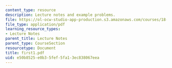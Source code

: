 ```yaml
---
content_type: resource
description: Lecture notes and example problems.
file: https://ol-ocw-studio-app-production.s3.amazonaws.com/courses/18-305-advanced-analytic-methods-in-science-and-engineering-fall-2004/e50b8525e0b35fef5fa13ec838067eea_first1.pdf
file_type: application/pdf
learning_resource_types:
- Lecture Notes
parent_title: Lecture Notes
parent_type: CourseSection
resourcetype: Document
title: first1.pdf
uid: e50b8525-e0b3-5fef-5fa1-3ec838067eea
---
```

